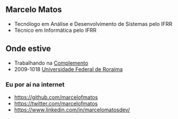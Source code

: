 ## Marcelo Matos

* Tecnólogo em Análise e Desenvolvimento de Sistemas pelo IFRR
* Técnico em Informática pelo IFRR


## Onde estive

* Trabalhando na [Complemento](https://complemento.net.br/)
* 2009-1018 [Universidade Federal de Roraima](http://ufrr.br)


### Eu por aí na internet

* https://github.com/marcelofmatos
* https://twitter.com/marcelofmatos
* https://www.linkedin.com/in/marcelomatosdev/